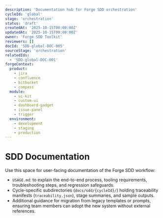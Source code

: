 ```yaml
---
description: 'Documentation hub for Forge SDD orchestration'
cycleId: 'global'
stage: 'orchestration'
status: 'draft'
createdAt: '2025-10-15T00:00:00Z'
updatedAt: '2025-10-15T00:00:00Z'
owner: 'Forge SDD Toolkit'
reviewers: []
docId: 'SDD-global-DOC-005'
sourceStage: 'orchestration'
relatedIds:
  - 'SDD-global-DOC-001'
forgeContext:
  product:
    - jira
    - confluence
    - bitbucket
    - compass
  module:
    - ui-kit
    - custom-ui
    - dashboard-gadget
    - issue-panel
    - trigger
  environment:
    - development
    - staging
    - production
---
```


# SDD Documentation

Use this space for user-facing documentation of the Forge SDD workflow:

- `USAGE.md`: to explain the end-to-end process, tooling requirements, troubleshooting steps, and regression safeguards.
- Cycle-specific subdirectories (`docs/sdd/{cycleId}/`) holding traceability manifests (`traceability.json`), stage summaries, and sample outputs.
- Additional guidance for migration from legacy templates or prompts, ensuring team members can adopt the new system without external references.
